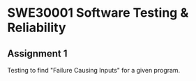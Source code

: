 # SWE30001 Software Testing & Reliability

## Assignment 1
Testing to find "Failure Causing Inputs" for a given program.



